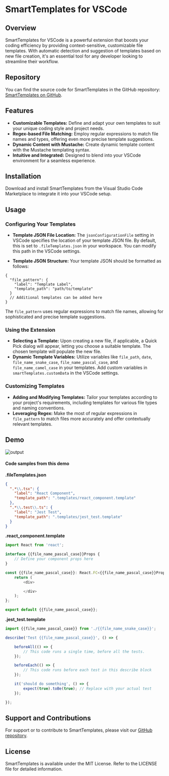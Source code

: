 # SmartTemplates for VSCode

## Overview

SmartTemplates for VSCode is a powerful extension that boosts your coding efficiency by providing context-sensitive, customizable file templates. With automatic detection and suggestion of templates based on new file creation, it's an essential tool for any developer looking to streamline their workflow.

## Repository

You can find the source code for SmartTemplates in the GitHub repository: [SmartTemplates on GitHub](https://github.com/tnesbitt210/smart-file-templates).

## Features

- **Customizable Templates:** Define and adapt your own templates to suit your unique coding style and project needs.
- **Regex-based File Matching:** Employ regular expressions to match file names and types, offering even more precise template suggestions.
- **Dynamic Content with Mustache:** Create dynamic template content with the Mustache templating syntax.
- **Intuitive and Integrated:** Designed to blend into your VSCode environment for a seamless experience.

## Installation

Download and install SmartTemplates from the Visual Studio Code Marketplace to integrate it into your VSCode setup.

## Usage

### Configuring Your Templates

- **Template JSON File Location:** The `jsonConfigurationFile` setting in VSCode specifies the location of your template JSON file. By default, this is set to `.fileTemplates.json` in your workspace. You can modify this path in the VSCode settings.

- **Template JSON Structure:** Your template JSON should be formatted as follows:

```
{
  "file_pattern": {
    "label": "Template Label",
    "template_path": "path/to/template"
  }
  // Additional templates can be added here
}
```

The `file_pattern` uses regular expressions to match file names, allowing for sophisticated and precise template suggestions.

### Using the Extension

- **Selecting a Template:** Upon creating a new file, if applicable, a Quick Pick dialog will appear, letting you choose a suitable template. The chosen template will populate the new file.
- **Dynamic Template Variables:** Utilize variables like `file_path`, `date`, `file_name_snake_case`, `file_name_pascal_case`, and `file_name_camel_case` in your templates. Add custom variables in `smartTemplates.customData` in the VSCode settings.

### Customizing Templates

- **Adding and Modifying Templates:** Tailor your templates according to your project's requirements, including templates for various file types and naming conventions.
- **Leveraging Regex:** Make the most of regular expressions in `file_pattern` to match files more accurately and offer contextually relevant templates.

## Demo

![output](https://github.com/tnesbitt210/smart-file-templates/assets/10647853/3bc5f0ce-2677-4d98-90de-0a1133676589)

#### Code samples from this demo

**.fileTemplates.json**

```json
{
  ".*\\.tsx": {
    "label": "React Component",
    "template_path": ".templates/react_component.template"
  },
  ".*\\.test\\.ts": {
    "label": "Jest Test",
    "template_path": ".templates/jest_test.template"
  }
}
```

**.react_component.template**

```js
import React from 'react';

interface {{file_name_pascal_case}}Props {
    // Define your component props here
}

const {{file_name_pascal_case}}: React.FC<{{file_name_pascal_case}}Props> = (props) => {
    return (
        <div>

        </div>
    );
};

export default {{file_name_pascal_case}};
```

**.jest_test.template**

```js
import {{file_name_pascal_case}} from './{{file_name_snake_case}}';

describe('Test {{file_name_pascal_case}}', () => {

    beforeAll(() => {
        // This code runs a single time, before all the tests.
    });

    beforeEach(() => {
        // This code runs before each test in this describe block
    });

    it('should do something', () => {
        expect(true).toBe(true); // Replace with your actual test
    });

});
```

## Support and Contributions

For support or to contribute to SmartTemplates, please visit our [GitHub repository](https://github.com/tnesbitt210/smart-file-templates).

## License

SmartTemplates is available under the MIT License. Refer to the LICENSE file for detailed information.

